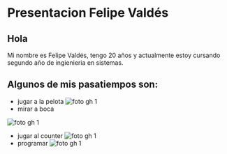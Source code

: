 # Presentacion Felipe Valdés
## Hola 

Mi nombre es Felipe Valdés, tengo 20 años y actualmente estoy cursando segundo año de ingienieria en sistemas. 

## Algunos de mis pasatiempos son:
- jugar a la pelota 
![foto gh 1](https://github.com/pdep-utn-frd/2024-presentacion-Felvaldes/assets/164426887/58fbfbe5-7007-4703-a31f-55535d01d989)
- mirar a boca

![foto gh 1](https://github.com/pdep-utn-frd/2024-presentacion-Felvaldes/assets/164426887/131a1ccc-51d5-4083-a65c-66969e16c346)
- jugar al counter
![foto gh 1](https://github.com/pdep-utn-frd/2024-presentacion-Felvaldes/assets/164426887/e15a8c05-02b0-43f0-b12c-f4df83ecde0e)
- programar
![foto gh 1](https://github.com/pdep-utn-frd/2024-presentacion-Felvaldes/assets/164426887/a1bf95e6-c03b-4866-8eb6-b03aeb55d84e)

